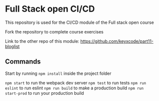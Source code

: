 # Full Stack open CI/CD

This repository is used for the CI/CD module of the Full stack open course

Fork the repository to complete course exercises

Link to the other repo of this module: https://github.com/keyxcode/part11-bloglist

## Commands

Start by running `npm install` inside the project folder

`npm start` to run the webpack dev server
`npm test` to run tests
`npm run eslint` to run eslint
`npm run build` to make a production build
`npm run start-prod` to run your production build
